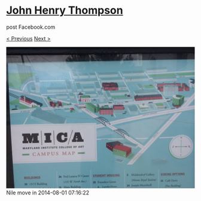 # [John Henry Thompson](../README.md)
post Facebook.com

[< Previous](2014-08-01-9.md) [Next >](2014-08-01-11.md)

[![](../media/2014-08-01/Nile-move-in-9.jpg)](../README.md)
Nile move in
2014-08-01 07:16:22